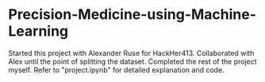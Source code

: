 # Precision-Medicine-using-Machine-Learning

Started this project with Alexander Ruse for HackHer413. Collaborated with Alex until the point of splitting the dataset. Completed the rest of the project myself. 
Refer to "project.ipynb" for detailed explanation and code.

